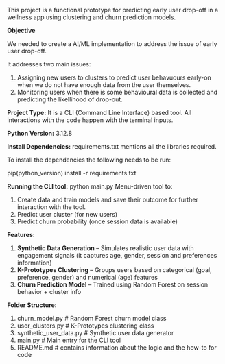 This project is a functional prototype for predicting early user drop-off in a wellness app using clustering and churn prediction models. 

**Objective**

We needed to create a AI/ML implementation to address the issue of early user drop-off.

It addresses two main issues:
1. Assigning new users to clusters to predict user behavuours early-on when we do not have enough data from the user themselves.
2. Monitoring users when there is some behavioural data is collected and predicting the likellihood of drop-out.

**Project Type:**
It is a CLI (Command Line Interface) based tool. All interactions with the code happen with the terminal inputs.

**Python Version:** 3.12.8

**Install Dependencies:** 
requirements.txt mentions all the libraries required. 

To install the dependencies the following needs to be run:

pip(python_version) install -r requirements.txt

**Running the CLI tool:**
python main.py
Menu-driven tool to:
  1. Create data and train models and save their outcome for further interaction with the tool.
  2. Predict user cluster (for new users)
  3. Predict churn probability (once session data is available)

**Features:**

1. **Synthetic Data Generation** – Simulates realistic user data with engagement signals (it captures age, gender, session and preferences information)
2. **K-Prototypes Clustering** – Groups users based on categorical (goal, preference, gender) and numerical (age) features
3. **Churn Prediction Model** – Trained using Random Forest on session behavior + cluster info


**Folder Structure:**

1. churn_model.py                    # Random Forest churn model class
2. user_clusters.py                  # K-Prototypes clustering class
3. synthetic_user_data.py            # Synthetic user data generator
4. main.py                           # Main entry for the CLI tool
5. README.md                         # contains information about the logic and the how-to for code

